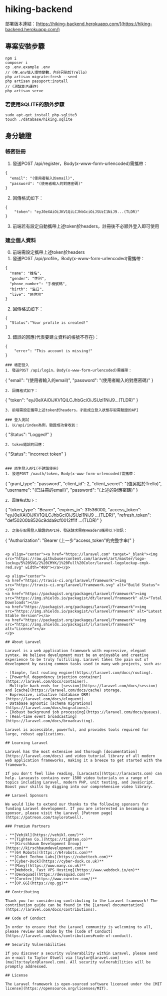# hiking-backend
部署版本連結：[https://hiking-backend.herokuapp.com/](https://hiking-backend.herokuapp.com/)

## 專案安裝步驟

```
npm i
composer i
cp .env.example .env
// (在.env填入環境變數，內容另貼於Trello)
php artisan migrate:fresh --seed 
php artisan passport:install
// (測試能否運作)
php artisan serve
```

### 若使用SQLITE的額外步驟
```
sudo apt-get install php-sqlite3
touch ./database/hiking.sqlite
```

## 身分驗證

### 帳密註冊
1. 發送POST /api/register，Body(x-www-form-urlencoded)需攜帶：

```
{
  "email": "(使用者輸入的email)",
  "password": "(使用者輸入的對應密碼)"
}
```
2. 回傳格式如下：
```
{
    "token": "eyJ0eXAiOiJKV1QiLCJhbGciOiJSUzI1NiJ9...(TLDR)"
}
```
3. 前端若有設定自動攜帶上述token於headers，註冊後不必額外登入即可使用

### 建立個人資料
0. 前端需設定攜帶上述token於headers
1. 發送POST /api/profile，Body(x-www-form-urlencoded)需攜帶：
```
{
  "name": "姓名",
  "gender": "性別",
  "phone_number": "手機號碼",
  "birth": "生日",
  "live": "居住地"
}
```
2. 回傳格式如下：
```
{
  "Status":"Your profile is created!"
}
```
3. 錯誤的回應(代表要建立資料的帳號不存在)：
```
{
    "errer": "This account is missing!"
}

### 帳密登入
1. 發送POST /api/login，Body(x-www-form-urlencoded)需攜帶：

```
{
  "email": "(使用者輸入的email)",
  "password": "(使用者輸入的對應密碼)"
}
```
2. 回傳格式如下：
```
{
    "token": "eyJ0eXAiOiJKV1QiLCJhbGciOiJSUzI1NiJ9...(TLDR)"
}
```
3. 前端需設定攜帶上述token於headers，才能成立登入狀態存取需驗證的API

### 登入測試
1. 以/api/index為例，驗證成功會收到：
```
{
    "Status": "Logged!"
}
```
2. token錯誤的回應：
```
{
    "Status": "incorrect token"
}
```

### 原生登入API(不建議使用)
1. 發送POST /oauth/token，Body(x-www-form-urlencoded)需攜帶：

```
{
  "grant_type": "password",
  "client_id": 2,
  "client_secret": "(值另貼於Trello)",
  "username": "(已註冊的email)",
  "password": "(上述的對應密碼)"
}
```
2. 回傳格式如下：
```
{
    "token_type": "Bearer",
    "expires_in": 31536000,
    "access_token": "eyJ0eXAiOiJKV1QiLCJhbGciOiJSUzI1NiJ9
    ...(TLDR)",
    "refresh_token": "def50200b8526c9dda9cf0012ff1f
    ...(TLDR)"
}
```
3. 之後存取需登入驗證的API時，發送請求需在Headers攜帶以下資訊：

```
{
  "Authorization": "Bearer (上一步"access_token"的完整字串)"
}
```

<p align="center"><a href="https://laravel.com" target="_blank"><img src="https://raw.githubusercontent.com/laravel/art/master/logo-lockup/5%20SVG/2%20CMYK/1%20Full%20Color/laravel-logolockup-cmyk-red.svg" width="400"></a></p>

<p align="center">
<a href="https://travis-ci.org/laravel/framework"><img src="https://travis-ci.org/laravel/framework.svg" alt="Build Status"></a>
<a href="https://packagist.org/packages/laravel/framework"><img src="https://img.shields.io/packagist/dt/laravel/framework" alt="Total Downloads"></a>
<a href="https://packagist.org/packages/laravel/framework"><img src="https://img.shields.io/packagist/v/laravel/framework" alt="Latest Stable Version"></a>
<a href="https://packagist.org/packages/laravel/framework"><img src="https://img.shields.io/packagist/l/laravel/framework" alt="License"></a>
</p>

## About Laravel

Laravel is a web application framework with expressive, elegant syntax. We believe development must be an enjoyable and creative experience to be truly fulfilling. Laravel takes the pain out of development by easing common tasks used in many web projects, such as:

- [Simple, fast routing engine](https://laravel.com/docs/routing).
- [Powerful dependency injection container](https://laravel.com/docs/container).
- Multiple back-ends for [session](https://laravel.com/docs/session) and [cache](https://laravel.com/docs/cache) storage.
- Expressive, intuitive [database ORM](https://laravel.com/docs/eloquent).
- Database agnostic [schema migrations](https://laravel.com/docs/migrations).
- [Robust background job processing](https://laravel.com/docs/queues).
- [Real-time event broadcasting](https://laravel.com/docs/broadcasting).

Laravel is accessible, powerful, and provides tools required for large, robust applications.

## Learning Laravel

Laravel has the most extensive and thorough [documentation](https://laravel.com/docs) and video tutorial library of all modern web application frameworks, making it a breeze to get started with the framework.

If you don't feel like reading, [Laracasts](https://laracasts.com) can help. Laracasts contains over 1500 video tutorials on a range of topics including Laravel, modern PHP, unit testing, and JavaScript. Boost your skills by digging into our comprehensive video library.

## Laravel Sponsors

We would like to extend our thanks to the following sponsors for funding Laravel development. If you are interested in becoming a sponsor, please visit the Laravel [Patreon page](https://patreon.com/taylorotwell).

### Premium Partners

- **[Vehikl](https://vehikl.com/)**
- **[Tighten Co.](https://tighten.co)**
- **[Kirschbaum Development Group](https://kirschbaumdevelopment.com)**
- **[64 Robots](https://64robots.com)**
- **[Cubet Techno Labs](https://cubettech.com)**
- **[Cyber-Duck](https://cyber-duck.co.uk)**
- **[Many](https://www.many.co.uk)**
- **[Webdock, Fast VPS Hosting](https://www.webdock.io/en)**
- **[DevSquad](https://devsquad.com)**
- **[Curotec](https://www.curotec.com/)**
- **[OP.GG](https://op.gg)**

## Contributing

Thank you for considering contributing to the Laravel framework! The contribution guide can be found in the [Laravel documentation](https://laravel.com/docs/contributions).

## Code of Conduct

In order to ensure that the Laravel community is welcoming to all, please review and abide by the [Code of Conduct](https://laravel.com/docs/contributions#code-of-conduct).

## Security Vulnerabilities

If you discover a security vulnerability within Laravel, please send an e-mail to Taylor Otwell via [taylor@laravel.com](mailto:taylor@laravel.com). All security vulnerabilities will be promptly addressed.

## License

The Laravel framework is open-sourced software licensed under the [MIT license](https://opensource.org/licenses/MIT).

